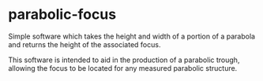 # parabolic-focus
Simple software which takes the height and width of a portion of a parabola and returns the height of the associated focus.

This software is intended to aid in the production of a parabolic trough, allowing the focus to be located for any measured parabolic structure.
